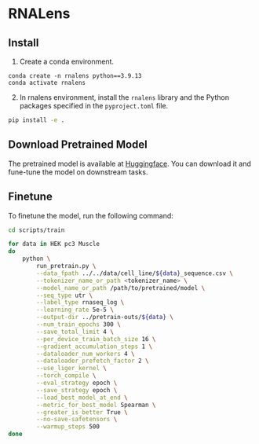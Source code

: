 # RNALens

## Install

1. Create a conda environment.
```
conda create -n rnalens python==3.9.13
conda activate rnalens
```
2. In rnalens environment, install the `rnalens` library and the Python packages specified in the `pyproject.toml` file.
```bash
pip install -e .
```

## Download Pretrained Model 

The pretrained model is available at [Huggingface](). You can download it and fune-tune the model on downstream tasks.


## Finetune

To finetune the model, run the following command:

```bash
cd scripts/train

for data in HEK pc3 Muscle
do 
    python \
        run_pretrain.py \
        --data_fpath ../../data/cell_line/${data}_sequence.csv \
        --tokenizer_name_or_path <tokenizer_name> \
        --model_name_or_path /path/to/pretrained/model \
        --seq_type utr \
        --label_type rnaseq_log \
        --learning_rate 5e-5 \
        --output-dir ../pretrain-outs/${data} \
        --num_train_epochs 300 \
        --save_total_limit 4 \
        --per_device_train_batch_size 16 \
        --gradient_accumulation_steps 1 \
        --dataloader_num_workers 4 \
        --dataloader_prefetch_factor 2 \
        --use_liger_kernel \
        --torch_compile \
        --eval_strategy epoch \
        --save_strategy epoch \
        --load_best_model_at_end \
        --metric_for_best_model Spearman \
        --greater_is_better True \
        --no-save-safetensors \
        --warmup_steps 500
done
```
